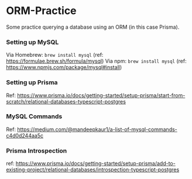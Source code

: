 # ORM-Practice
Some practice querying a database using an ORM (in this case Prisma).

### Setting up MySQL

Via Homebrew: `brew install mysql` (ref: https://formulae.brew.sh/formula/mysql)
Via npm: `brew install mysql` (ref: https://www.npmjs.com/package/mysql#install)

### Setting up Prisma

Ref: https://www.prisma.io/docs/getting-started/setup-prisma/start-from-scratch/relational-databases-typescript-postgres

### MySQL Commands

Ref: https://medium.com/@mandeepkaur1/a-list-of-mysql-commands-c4d0d244aa5c

### Prisma Introspection

ref: https://www.prisma.io/docs/getting-started/setup-prisma/add-to-existing-project/relational-databases/introspection-typescript-postgres
